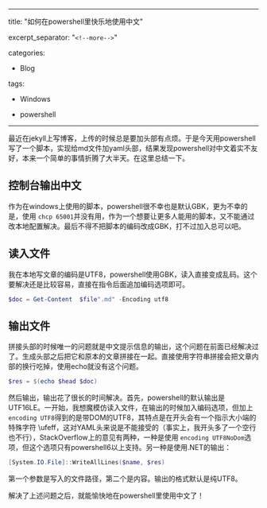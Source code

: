 

---
title: "如何在powershell里快乐地使用中文"

excerpt_separator: "`<!--more-->`"

categories:

  - Blog

tags:

  - Windows

  - powershell
---

最近在jekyll上写博客，上传的时候总是要加头部有点烦。于是今天用powershell写了一个脚本，实现给md文件加yaml头部，结果发现powershell对中文着实不友好，本来一个简单的事情折腾了大半天。在这里总结一下。

## 控制台输出中文

作为在windows上使用的脚本，powershell很不幸也是默认GBK，更为不幸的是，使用 `chcp 65001`并没有用，作为一个想要让更多人能用的脚本，又不能通过改本地配置解决。最后不得不把脚本的编码改成GBK，打不过加入总可以吧。

## 读入文件

我在本地写文章的编码是UTF8，powershell使用GBK，读入直接变成乱码。这个要解决还是比较容易，直接在指令后面追加编码选项即可。

```powershell
$doc = Get-Content  $file".md" -Encoding utf8
```

## 输出文件

拼接头部的时候唯一的问题就是中文提示信息的输出，这个问题在前面已经解决过了。生成头部之后把它和原本的文章拼接在一起。直接使用字符串拼接会把文章内部的换行吃掉，使用echo就没有这个问题。

```powershell
$res = $(echo $head $doc)
```

然后输出，输出花了很长的时间解决。首先，powershell的默认输出是UTF16LE。一开始，我想魔模仿读入文件，在输出的时候加入编码选项，但加上 `encoding UTF8`得到的是带DOM的UTF8，其特点是在开头会有一个指示大小端的特殊字符 \ufeff，这对YAML头来说是不能接受的（事实上，我开头多了一个空行也不行），StackOverflow上的意见有两种，一种是使用 `encoding UTF8NoDom`选项，但这个选项只有powershell6以上支持。另一种是使用.NET的输出：

```powershell
[System.IO.File]::WriteAllLines($name, $res)
```

第一个参数是写入的文件路径，第二个是内容。输出的格式默认是纯UTF8。

解决了上述问题之后，就能愉快地在powershell里使用中文了！
